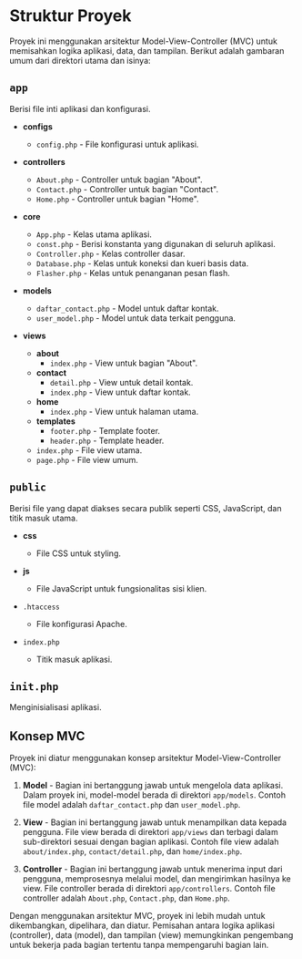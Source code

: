 # Struktur Proyek

Proyek ini menggunakan arsitektur Model-View-Controller (MVC) untuk memisahkan logika aplikasi, data, dan tampilan. Berikut adalah gambaran umum dari direktori utama dan isinya:

## `app`
Berisi file inti aplikasi dan konfigurasi.

- **configs**
  - `config.php` - File konfigurasi untuk aplikasi.

- **controllers**
  - `About.php` - Controller untuk bagian "About".
  - `Contact.php` - Controller untuk bagian "Contact".
  - `Home.php` - Controller untuk bagian "Home".

- **core**
  - `App.php` - Kelas utama aplikasi.
  - `const.php` - Berisi konstanta yang digunakan di seluruh aplikasi.
  - `Controller.php` - Kelas controller dasar.
  - `Database.php` - Kelas untuk koneksi dan kueri basis data.
  - `Flasher.php` - Kelas untuk penanganan pesan flash.

- **models**
  - `daftar_contact.php` - Model untuk daftar kontak.
  - `user_model.php` - Model untuk data terkait pengguna.

- **views**
  - **about**
    - `index.php` - View untuk bagian "About".
  - **contact**
    - `detail.php` - View untuk detail kontak.
    - `index.php` - View untuk daftar kontak.
  - **home**
    - `index.php` - View untuk halaman utama.
  - **templates**
    - `footer.php` - Template footer.
    - `header.php` - Template header.
  - `index.php` - File view utama.
  - `page.php` - File view umum.

## `public`
Berisi file yang dapat diakses secara publik seperti CSS, JavaScript, dan titik masuk utama.

- **css**
  - File CSS untuk styling.

- **js**
  - File JavaScript untuk fungsionalitas sisi klien.

- `.htaccess`
  - File konfigurasi Apache.

- `index.php`
  - Titik masuk aplikasi.

## `init.php`
Menginisialisasi aplikasi.

## Konsep MVC

Proyek ini diatur menggunakan konsep arsitektur Model-View-Controller (MVC):

1. **Model** - Bagian ini bertanggung jawab untuk mengelola data aplikasi. Dalam proyek ini, model-model berada di direktori `app/models`. Contoh file model adalah `daftar_contact.php` dan `user_model.php`.

2. **View** - Bagian ini bertanggung jawab untuk menampilkan data kepada pengguna. File view berada di direktori `app/views` dan terbagi dalam sub-direktori sesuai dengan bagian aplikasi. Contoh file view adalah `about/index.php`, `contact/detail.php`, dan `home/index.php`.

3. **Controller** - Bagian ini bertanggung jawab untuk menerima input dari pengguna, memprosesnya melalui model, dan mengirimkan hasilnya ke view. File controller berada di direktori `app/controllers`. Contoh file controller adalah `About.php`, `Contact.php`, dan `Home.php`.

Dengan menggunakan arsitektur MVC, proyek ini lebih mudah untuk dikembangkan, dipelihara, dan diatur. Pemisahan antara logika aplikasi (controller), data (model), dan tampilan (view) memungkinkan pengembang untuk bekerja pada bagian tertentu tanpa mempengaruhi bagian lain.
